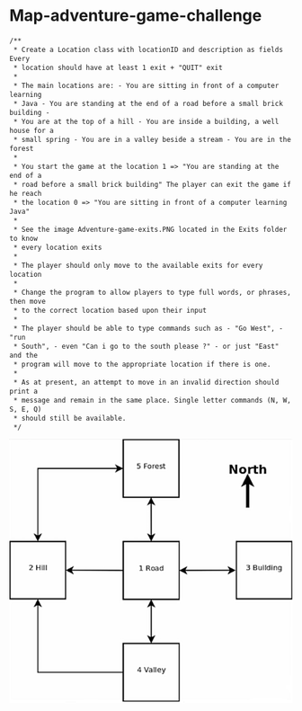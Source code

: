 # Map-adventure-game-challenge

	/**
	 * Create a Location class with locationID and description as fields Every
	 * location should have at least 1 exit + "QUIT" exit
	 * 
	 * The main locations are: - You are sitting in front of a computer learning
	 * Java - You are standing at the end of a road before a small brick building -
	 * You are at the top of a hill - You are inside a building, a well house for a
	 * small spring - You are in a valley beside a stream - You are in the forest
	 * 
	 * You start the game at the location 1 => "You are standing at the end of a
	 * road before a small brick building" The player can exit the game if he reach
	 * the location 0 => "You are sitting in front of a computer learning Java"
	 * 
	 * See the image Adventure-game-exits.PNG located in the Exits folder to know
	 * every location exits
	 * 
	 * The player should only move to the available exits for every location
	 * 
	 * Change the program to allow players to type full words, or phrases, then move
	 * to the correct location based upon their input
	 * 
	 * The player should be able to type commands such as - "Go West", - "run
	 * South", - even "Can i go to the south please ?" - or just "East" and the
	 * program will move to the appropriate location if there is one.
	 * 
	 * As at present, an attempt to move in an invalid direction should print a
	 * message and remain in the same place. Single letter commands (N, W, S, E, Q)
	 * should still be available.
	 */
	 
![alt text](https://github.com/Adhouma/Map-adventure-game-challenge/blob/master/Exits/Adventure-game-exits.PNG?raw=true)

